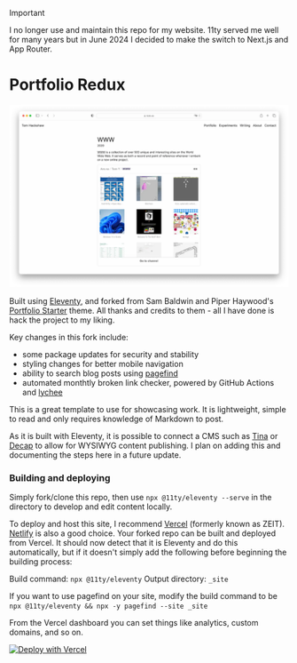 > [!IMPORTANT]  
> I no longer use and maintain this repo for my website. 11ty served me well for many years but in June 2024 I decided to make the switch to Next.js and App Router. 

# Portfolio Redux

![Screenshot of website](tomso.webp)

Built using [Eleventy](https://www.11ty.dev/), and forked from Sam Baldwin and Piper Haywood's [Portfolio Starter](https://portfolio-starter.sb-ph.com/) theme. All thanks and credits to them - all I have done is hack the project to my liking.

Key changes in this fork include:
  - some package updates for security and stability
  - styling changes for better mobile navigation
  - ability to search blog posts using [pagefind](https://github.com/cloudcannon/pagefind)
  - automated monthtly broken link checker, powered by GitHub Actions and [lychee](https://github.com/lycheeverse/lychee)

This is a great template to use for showcasing work. It is lightweight, simple to read and only requires knowledge of Markdown to post.

As it is built with Eleventy, it is possible to connect a CMS such as [Tina](https://tina.io) or [Decap](https://decapcms.org/) to allow for WYSIWYG content publishing. I plan on adding this and documenting the steps here in a future update. 

### Building and deploying

Simply fork/clone this repo, then use `npx @11ty/eleventy --serve` in the directory to develop and edit content locally.

To deploy and host this site, I recommend [Vercel](https://vercel.com) (formerly known as ZEIT). [Netlify](https://netlify.com) is also a good choice. Your forked repo can be built and deployed from Vercel. It should now detect that it is Eleventy and do this automatically, but if it doesn't simply add the following before beginning the building process:

Build command: `npx @11ty/eleventy`
Output directory: `_site`

If you want to use pagefind on your site, modify the build command to be `npx @11ty/eleventy && npx -y pagefind --site _site`

From the Vercel dashboard you can set things like analytics, custom domains, and so on.

[![Deploy with Vercel](https://vercel.com/button)](https://vercel.com/import/project?template=https://github.com/et0and/portfolio-redux)

